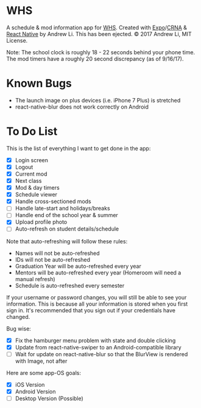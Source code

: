 # WHS

A schedule & mod information app for [WHS](http://whs.westside66.org/). Created
with [Expo](https://expo.io/)/[CRNA](https://github.com/react-community/create-react-native-app)
& [React Native](https://facebook.github.io/react-native/) by Andrew Li. This has
been ejected. © 2017 Andrew Li, MIT License.

Note: The school clock is roughly 18 - 22 seconds behind your phone time. The mod
timers have a roughly 20 second discrepancy (as of 9/16/17).

# Known Bugs

- The launch image on plus devices (i.e. iPhone 7 Plus) is stretched
- react-native-blur does not work correctly on Android

# To Do List

This is the list of everything I want to get done in the app:

- [x] Login screen
- [x] Logout
- [x] Current mod
- [x] Next class
- [x] Mod & day timers
- [x] Schedule viewer
- [x] Handle cross-sectioned mods
- [ ] Handle late-start and holidays/breaks
- [ ] Handle end of the school year & summer
- [x] Upload profile photo
- [ ] Auto-refresh on student details/schedule

Note that auto-refreshing will follow these rules:

- Names will not be auto-refreshed
- IDs will not be auto-refreshed
- Graduation Year will be auto-refreshed every year
- Mentors will be auto-refreshed every year (Homeroom will need a manual refresh)
- Schedule is auto-refreshed every semester

If your username or password changes, you will still be able to see your information.
This is because all your information is stored when you first sign in. It's recommended
that you sign out if your credentials have changed.

Bug wise:

- [x] Fix the hamburger menu problem with state and double clicking
- [x] Update from react-native-swiper to an Android-compatible library
- [ ] Wait for update on react-native-blur so that the BlurView is rendered with Image, not after

Here are some app-OS goals:

- [x] iOS Version
- [x] Android Version
- [ ] Desktop Version (Possible)
